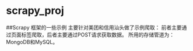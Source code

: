 # scrapy_proj
##Scrapy 框架的一些示例
  主要针对美团和信用汕头做了示例爬取：
      前者主要通过页面标签爬取，后者主要通过POST请求获取数据。
   所用的存储管道为：MongoDB和MySQL。
